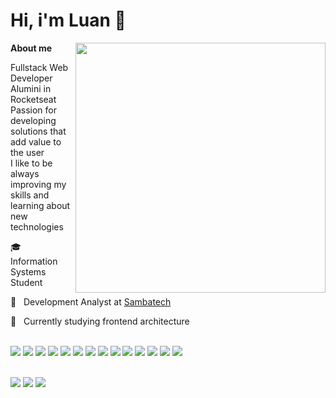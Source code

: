 <h1>
  Hi, i'm Luan 👋️
</h1>

<img  min-width="400px" max-width="400px" width="400px" align="right"  src="https://github-readme-stats.vercel.app/api?username=luanfonsecap&show_icons=true&theme=tokyonight" />

<p align="left">
  <b>About me</b>

  <br />

  Fullstack Web Developer <br />
  Alumini in Rocketseat <br />
  Passion for developing solutions that add value to the user <br />
  I like to be always improving my skills and learning about new technologies <br />
</p>

<p align="left"> 
  🎓 &nbsp; Information Systems Student

  💼 &nbsp; Development Analyst at <a href="https://github.com/sambatech">Sambatech</a>

  🌱 &nbsp; Currently studying frontend architecture
</p>

<br />

<section>
  <img src="https://img.shields.io/badge/HTML5-E34F26?style=for-the-badge&logo=html5&logoColor=white">

  <img src="https://img.shields.io/badge/CSS3-1572B6?style=for-the-badge&logo=css3&logoColor=white">

  <img src="https://img.shields.io/badge/Sass-CC6699?style=for-the-badge&logo=sass&logoColor=white">

  <img src="https://img.shields.io/badge/TypeScript-007ACC?style=for-the-badge&logo=typescript&logoColor=white">  

  <img src="https://img.shields.io/badge/JavaScript-F7DF1E?style=for-the-badge&logo=javascript&logoColor=black">

  <img src="https://img.shields.io/badge/React-20232A?style=for-the-badge&logo=react&logoColor=61DAFB">

  <img src="https://img.shields.io/badge/Redux-593D88?style=for-the-badge&logo=redux&logoColor=white">

  <img src="https://img.shields.io/badge/React_Native-20232A?style=for-the-badge&logo=react&logoColor=61DAFB">

  <img src="https://img.shields.io/badge/NestJS-e0234e?style=for-the-badge&logo=nestjs&logoColor=white">

  <img src="https://img.shields.io/badge/Express.js-404D59?style=for-the-badge">

  <img src="	https://img.shields.io/badge/PostgreSQL-316192?style=for-the-badge&logo=postgresql&logoColor=white">

  <img src="https://img.shields.io/badge/Redis-D9281A?style=for-the-badge&logo=redis&logoColor=white">

  <img src="https://img.shields.io/badge/Docker-2496ED?style=for-the-badge&logo=docker&logoColor=white">

  <img src="https://img.shields.io/badge/Git-E34F26?style=for-the-badge&logo=git&logoColor=white">
</section>

<br />

<p align="left">
  <a href="#" alt="Gmail">
  <img src="https://img.shields.io/badge/-iCloud-297ded?style=flat-square&labelColor=297ded&logo=icloud&logoColor=white&link=mailto:luanfonsecap@icloud.com" /></a>

  <a href="#" alt="Linkedin">
  <img src="https://img.shields.io/badge/-Linkedin-0e76a8?style=flat-square&logo=Linkedin&logoColor=white&link=https://www.linkedin.com/in/luanfonsecap/" /></a>

  <a href="#" alt="Instagram">
  <img src="https://img.shields.io/badge/-Instagram-DF0174?style=flat-square&labelColor=DF0174&logo=instagram&logoColor=white&link=https://www.instagram.com/luanfonsecap/"/></a>
</p>

